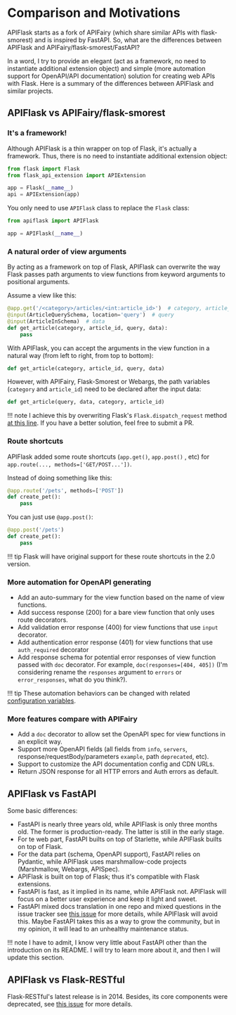 # Comparison and Motivations

APIFlask starts as a fork of APIFairy (which share similar APIs with flask-smorest)
and is inspired by FastAPI. So, what are the differences between APIFlask and APIFairy/flask-smorest/FastAPI?

In a word, I try to provide an elegant (act as a framework, no need to instantiate additional extension object) and simple (more automation support for OpenAPI/API documentation) solution for creating web APIs with Flask. Here is a summary of the differences between APIFlask and similar projects.

## APIFlask vs APIFairy/flask-smorest

### It's a framework!

Although APIFlask is a thin wrapper on top of Flask, it's actually a framework.
Thus, there is no need to instantiate additional extension object:

```python
from flask import Flask
from flask_api_extension import APIExtension

app = Flask(__name__)
api = APIExtension(app)
```

You only need to use `APIFlask` class to replace the `Flask` class:

```python
from apiflask import APIFlask

app = APIFlask(__name__)
```

### A natural order of view arguments

By acting as a framework on top of Flask, APIFlask can overwrite the way Flask 
passes path arguments to view functions from keyword arguments to positional
arguments.

Assume a view like this:

```python
@app.get('/<category>/articles/<int:article_id>')  # category, article_id
@input(ArticleQuerySchema, location='query')  # query
@input(ArticleInSchema)  # data
def get_article(category, article_id, query, data):
    pass
```

With APIFlask, you can accept the arguments in the view function in a natural way
(from left to right, from top to bottom):

```python
def get_article(category, article_id, query, data)
```

However, with APIFairy, Flask-Smorest or Webargs, the path variables
(`category` and `article_id`) need to be declared after the input data:

```python
def get_article(query, data, category, article_id)
```

!!! note
    I achieve this by overwriting Flask's `Flask.dispatch_request` method [at this line](https://github.com/greyli/apiflask/blob/master/apiflask/app.py#L290). If you have a
    better solution, feel free to submit a PR.

### Route shortcuts

APIFlask added some route shortcuts (`app.get()`, `app.post()` , etc) for `app.route(..., methods=['GET/POST...'])`.

Instead of doing something like this:

```python
@app.route('/pets', methods=['POST'])
def create_pet():
    pass
```

You can just use `@app.post()`:

```python
@app.post('/pets')
def create_pet():
    pass
```

!!! tip
    Flask will have original support for these route shortcuts in the 2.0 version.

### More automation for OpenAPI generating

- Add an auto-summary for the view function based on the name of view functions.
- Add success response (200) for a bare view function that only uses route decorators.
- Add validation error response (400) for view functions that use `input` decorator.
- Add authentication error response (401) for view functions that use `auth_required` decorator
- Add response schema for potential error responses of view function passed with `doc` decorator. For example, `doc(responses=[404, 405])` (I'm considering rename the `responses` argument to `errors` or `error_responses`, what do you think?).

!!! tip
    These automation behaviors can be changed with related
    [configuration variables](/configuration).

### More features compare with APIFairy

- Add a `doc` decorator to allow set the OpenAPI spec for view functions in an explicit way.
- Support more OpenAPI fields (all fields from `info`, `servers`, response/requestBody/parameters `example`, path `deprecated`, etc).
- Support to customize the API documentation config and CDN URLs.
- Return JSON response for all HTTP errors and Auth errors as default.

## APIFlask vs FastAPI

Some basic differences:

- FastAPI is nearly three years old, while APIFlask is only three months old. The former
is production-ready. The latter is still in the early stage.
- For te web part, FastAPI builts on top of Starlette, while APIFlask builts on top of
Flask.
- For the data part (schema, OpenAPI support), FastAPI relies on Pydantic, while APIFlask
uses marshmallow-code projects (Marshmallow, Webargs, APISpec).
- APIFlask is built on top of Flask; thus it's compatible with Flask extensions.
- FastAPI is fast, as it implied in its name, while APIFlask not. APIFlask will focus
on a better user experience and keep it light and sweet.
- FastAPI mixed docs translation in one repo and mixed questions in the issue tracker
see [this issue](https://github.com/tiangolo/fastapi/issues/2487) for more details,
while APIFlask will avoid this. Maybe FastAPI takes this as a way to grow the community, but in my opinion, it will lead to an unhealthy maintenance status.

!!! note
    I have to admit, I know very little about FastAPI other than the introduction
    on its README. I will try to learn more about it, and then I will update this
    section.

## APIFlask vs Flask-RESTful

Flask-RESTful's latest release is in 2014. Besides, its core components were
deprecated, see [this issue](https://github.com/flask-restful/flask-restful/issues/883) for more details.
